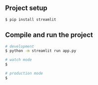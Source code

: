 ## Project setup

```bash
$ pip install streamlit
```

## Compile and run the project

```bash
# development
$ python -m streamlit run app.py

# watch mode
$ 

# production mode
$ 
```